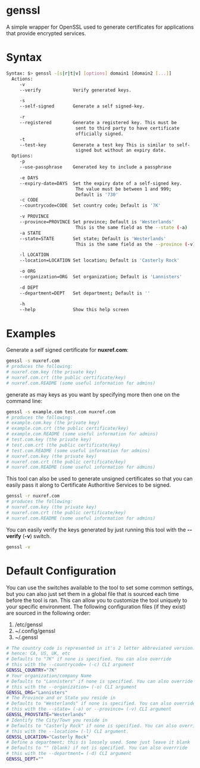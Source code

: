 genssl
======

A simple wrapper for OpenSSL used to generate certificates for applications that provide encrypted services.

Syntax
======
```bash
Syntax: $> genssl -[s|r|t|v] [options] domain1 [domain2 [...]]
  Actions:
     -v
     --verify            Verify generated keys.

     -s
     --self-signed       Generate a self signed-key.

     -r
     --registered        Generate a registered key. This must be
                          sent to third party to have certificate
                          officially signed.
     -t
     --test-key          Generate a test key This is similar to self-
                          signed but without an expiry date.
  Options:
     -p
     --use-passphrase    Generated key to include a passphrase

     -e DAYS
     --expiry-date=DAYS  Set the expiry date of a self-signed key.
                          The value must be between 1 and 999;
                          Default is '730'
     -c CODE
     --countrycode=CODE  Set country code; Default is '7K'

     -v PROVINCE
     --province=PROVINCE Set province; Default is 'Westerlands'
                          This is the same field as the --state (-a)
     -a STATE
     --state=STATE       Set state; Default is 'Westerlands'
                          This is the same field as the --province (-v)

     -l LOCATION
     --location=LOCATION Set location; Default is 'Casterly Rock'

     -o ORG
     --organization=ORG  Set organization; Default is 'Lannisters'

     -d DEPT
     --department=DEPT   Set department; Default is ''

     -h
     --help              Show this help screen
```

Examples
========
Generate a self signed certificate for __nuxref.com__:
```bash
genssl -s nuxref.com
# produces the following:
# nuxref.com.key (the private key)
# nuxref.com.crt (the public certificate/key)
# nuxref.com.README (some useful information for admins)
```

generate as may keys as you want by specifying more then one on the command line:
```bash
genssl -s example.com test.com nuxref.com
# produces the following:
# example.com.key (the private key)
# example.com.crt (the public certificate/key)
# example.com.README (some useful information for admins)
# test.com.key (the private key)
# test.com.crt (the public certificate/key)
# test.com.README (some useful information for admins)
# nuxref.com.key (the private key)
# nuxref.com.crt (the public certificate/key)
# nuxref.com.README (some useful information for admins)
```

This tool can also be used to generate unsigned certificates so that you can easily pass it along to Certificate Authoritive Services to be signed.
```bash
genssl -r nuxref.com
# produces the following:
# nuxref.com.key (the private key)
# nuxref.com.crt (the public certificate/key)
# nuxref.com.README (some useful information for admins)
```

You can easily verify the keys generated by just running this tool with the __--verify__ (__-v__) switch.
```bash
genssl -v
```

Default Configuration
=====================
You can use the switches available to the tool to set some common settings, but you can also just set them in a global file that is sourced each time before the tool is ran.  This can allow you to customize the tool uniquely to your specific environment.  The following configuration files (if they exist) are sourced in the following order:
1. /etc/genssl
2. ~/.config/genssl
3. ~/.genssl

```bash
# The country code is represented in it's 2 letter abbreviated version:
# hence: CA, US, UK, etc
# Defaults to "7K" if none is specified. You can also override
# this with the --countrycode= (-c) CLI argument
GENSSL_COUNTRY="7K"
# Your organization/company Name
# Defaults to "Lannisters" if none is specified. You can also override
# this with the --organization= (-o) CLI argument
GENSSL_ORG="Lannisters"
# The Province and or State you reside in
# Defaults to "Westerlands" if none is specified. You can also override
# this with the --state= (-a) or --province= (-v) CLI argument
GENSSL_PROVSTATE="Westerlands"
# Identify the City/Town you reside in
# Defaults to "Casterly Rock" if none is specified. You can also override
# this with the --location= (-l) CLI argument.
GENSSL_LOCATION="Casterly Rock"
# Define a department; this is loosely used. Some just leave it blank
# Defaults to "" (blank) if not is specified. You can also overrride
# this with the --department= (-d) CLI argument
GENSSL_DEPT=""
```
